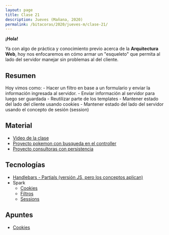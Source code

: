 ```yaml
---
layout: page
title: Clase 21
description: Jueves (Mañana, 2020)
permalink: /bitacoras/2020/jueves-m/clase-21/
---
```


**¡Hola!**

Ya con algo de práctica y conocimiento previo acerca de la __Arquitectura Web__, hoy nos enfocaremos en cómo armar un "esqueleto" que permita al lado del servidor manejar sin problemas al del cliente.

## Resumen

Hoy vimos como:
    - Hacer un filtro en base a un formulario y enviar la información ingresada al servidor.
    - Enviar información al servidor para luego ser guardada
    - Reutilizar parte de los templates
    - Mantener estado del lado del cliente usando cookies
    - Mantener estado del lado del servidor usando el concepto de sesión (session)

## Material

- [Video de la clase](https://youtu.be/gCDOuhyVrWw)
- [Proyecto pokemon con busqueda en el controller](https://github.com/dds-utn/spark-web-proof-of-concept/tree/pokemon-step-search)
- [Proyecto consultoras con persistencia](https://github.com/dds-utn/spark-web-proof-of-concept/tree/consultoras-con-persistencia)

## Tecnologías

- [Handlebars - Partials (versión JS, pero los conceptos aplican)](https://handlebarsjs.com/guide/partials.html)
- Spark
  - [Cookies](https://sparkjava.com/documentation#cookies)
  - [Filtros](http://sparkjava.com/documentation#filters)
  - [Sessions](http://sparkjava.com/documentation#sessions)

## Apuntes

- [Cookies](https://developer.mozilla.org/es/docs/Web/HTTP/Cookies)
